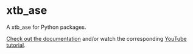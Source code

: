 # xtb_ase

A xtb_ase for Python packages.

[Check out the documentation](https://quantum-accelerators.github.io/xtb_ase/) and/or watch the corresponding [YouTube tutorial](https://www.youtube.com/watch?v=th2CqJ6oBuM).
